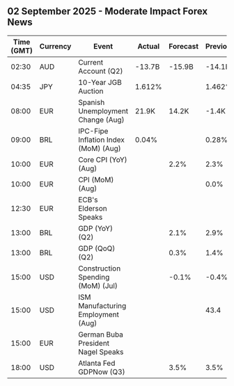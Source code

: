 ## 02 September 2025 - Moderate Impact Forex News

| Time (GMT) | Currency | Event | Actual | Forecast | Previous |
|------|----------|-------|--------|----------|----------|
| 02:30 | AUD | Current Account (Q2) | -13.7B | -15.9B | -14.1B |
| 04:35 | JPY | 10-Year JGB Auction | 1.612% |  | 1.462% |
| 08:00 | EUR | Spanish Unemployment Change (Aug) | 21.9K | 14.2K | -1.4K |
| 09:00 | BRL | IPC-Fipe Inflation Index (MoM) (Aug) | 0.04% |  | 0.28% |
| 10:00 | EUR | Core CPI (YoY) (Aug) |  | 2.2% | 2.3% |
| 10:00 | EUR | CPI (MoM) (Aug) |  |  | 0.0% |
| 12:30 | EUR | ECB's Elderson Speaks |  |  |  |
| 13:00 | BRL | GDP (YoY) (Q2) |  | 2.1% | 2.9% |
| 13:00 | BRL | GDP (QoQ) (Q2) |  | 0.3% | 1.4% |
| 15:00 | USD | Construction Spending (MoM) (Jul) |  | -0.1% | -0.4% |
| 15:00 | USD | ISM Manufacturing Employment (Aug) |  |  | 43.4 |
| 15:00 | EUR | German Buba President Nagel Speaks |  |  |  |
| 18:00 | USD | Atlanta Fed GDPNow (Q3) |  | 3.5% | 3.5% |
